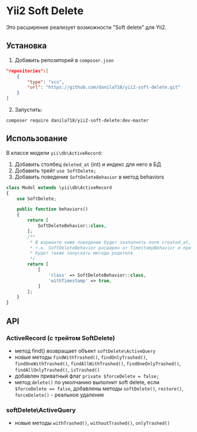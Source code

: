 # Yii2 Soft Delete

Это расширение реализует возможности "Soft delete" для Yii2.

## Установка

1. Добавить репозиторий в `composer.json`
```json
"repositories":[
    {
        "type": "vcs",
        "url": "https://github.com/danila718/yii2-soft-delete.git"
    }
]
```
2. Запустить:
```
composer require danila718/yii2-soft-delete:dev-master
```

## Использование

В классе модели `yii\db\ActiveRecord`:

1. Добавить столбец `deleted_at` (int) и индекс для него в БД
2. Добавить трейт `use SoftDelete;`
3. Добавить поведение `SoftDeleteBehavior` в метод behaviors

```php
class Model extends \yii\db\ActiveRecord
{
    use SoftDelete;

    public function behaviors()
    {
        return [
            SoftDeleteBehavior::class,
        ];
        /**
         * В варианте ниже поведение будет зазполнять поля created_at, updated_at, deleted_at, 
         * т.к. SoftDeleteBehavior расширен от TimestampBehavior и при флаге withTimestamp = true
         * будет также запускать методы родителя
         */ 
        return [
            [
                'class' => SoftDeleteBehavior::class,
                'withTimestamp' => true,
            ]
        ];
    }
}
```

## API

### ActiveRecord (с трейтом SoftDelete)

- метод find() возвращает объект `softDelete\ActiveQuery`
- новые методы `findWithTrashed()`, `findOnlyTrashed()`, `findOneWithTrashed()`, `findAllWithTrashed()`, `findOneOnlyTrashed()`, `findAllOnlyTrashed()`, `isTrashed()`
- добавлен приватный флаг `private $forceDelete = false;` 
- метод `delete()` по умолчанию выполнит soft delete, если `$forceDelete == false`, добавлены методы `softDelete()`, `restore()`, `forceDelete()` - реальное удаление 

### softDelete\ActiveQuery

- новые методы `withTrashed()`, `withoutTrashed()`, `onlyTrashed()`
